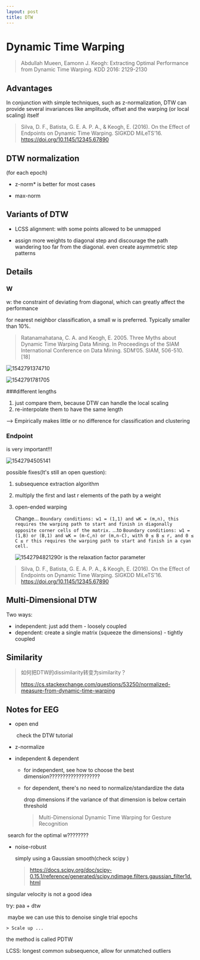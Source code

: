 ```yaml
---
layout: post
title: DTW
---
```


# Dynamic Time Warping 

> Abdullah Mueen, Eamonn J. Keogh: Extracting Optimal Performance from Dynamic Time Warping. KDD 2016: 2129-2130 



## Advantages

In conjunction with simple techniques, such as z-normalization, DTW can provide several invariances like amplitude, offset and the warping (or local scaling) itself

> Silva, D. F., Batista, G. E. A. P. A., & Keogh, E. (2016). On the Effect of Endpoints on Dynamic Time Warping. SIGKDD MiLeTS’16. https://doi.org/10.1145/12345.67890



## DTW normalization

 (for each epoch)

- z-norm* is better for most cases

- max-norm



## Variants of DTW

- LCSS alignment: with some points allowed to be unmapped

- assign more weights to diagonal step and discourage the path wandering too far from the diagonal. even create asymmetric step patterns



## Details



### W

w: the constraint of deviating from diagonal, which can greatly affect the performance

for nearest neighbor classification, a small w is preferred. Typically smaller than 10%.

> Ratanamahatana, C. A. and Keogh, E. 2005. Three Myths about Dynamic Time Warping Data Mining. In Proceedings of the SIAM International Conference on Data Mining. SDM’05. SIAM, 506-510.
> [18]

![1542791374710](C:\Users\Fei\AppData\Roaming\Typora\typora-user-images\1542791374710.png)



![1542791781705](C:\Users\Fei\AppData\Roaming\Typora\typora-user-images\1542791781705.png)



###different lengths 

1. just compare them, because DTW can handle the local scaling
2. re-interpolate them to have the same length

--> Empirically makes little or no difference for classification and clustering





### Endpoint

is very important!!!

![1542794505141](C:\Users\Fei\AppData\Roaming\Typora\typora-user-images\1542794505141.png)

possible fixes(It's still an open question):

1. subsequence extraction algorithm

2. multiply the first and last r elements of the path by a weight

3. open-ended warping

   Change…
   `Boundary conditions: w1 = (1,1) and wK = (m,n), this requires the warping path to
   start and finish in diagonally opposite corner cells of the matrix.`
   …to
   `Boundary conditions: w1 = (1,B) or (B,1) and wK = (m-C,n) or (m,n-C), with 0 ≤ B ≤ r,
   and 0 ≤ C ≤ r this requires the warping path to start and finish in a cyan cell.`

   ![1542794821290](C:\Users\Fei\AppData\Roaming\Typora\typora-user-images\1542794821290.png)r is the relaxation factor parameter


> Silva, D. F., Batista, G. E. A. P. A., & Keogh, E. (2016). On the Effect of Endpoints on Dynamic Time Warping. SIGKDD MiLeTS’16. https://doi.org/10.1145/12345.67890





## Multi-Dimensional DTW

Two ways:

- independent: just add them - loosely coupled
- dependent: create a single matrix (squeeze the dimensions) - tightly coupled





## Similarity



> 如何把DTW的dissimilarity转变为similarity？
>
> https://cs.stackexchange.com/questions/53250/normalized-measure-from-dynamic-time-warping









## Notes for EEG

- open end

  ​	check the DTW tutorial

- z-normalize

- independent & dependent 
  - for independent, see how to choose the best dimension???????????????????

  - for dependent,  there's no need to normalize/standardize the data

    drop dimensions if the variance of that dimension is below certain threshold

    >  Multi-Dimensional Dynamic Time Warping for Gesture Recognition

​	search for the optimal w????????

- noise-robust

  simply using a Gaussian smooth(check scipy )

  >  https://docs.scipy.org/doc/scipy-0.15.1/reference/generated/scipy.ndimage.filters.gaussian_filter1d.html



singular velocity is not  a good idea



try: paa + dtw

​	maybe we can use this to denoise single trial epochs

	> Scale up ...

the method is called PDTW





LCSS: longest common subsequence, allow for unmatched outliers